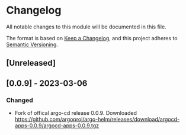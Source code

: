 # Changelog

All notable changes to this module will be documented in this file.

The format is based on [Keep a Changelog](https://keepachangelog.com/en/1.0.0/),
and this project adheres to [Semantic Versioning](https://semver.org/spec/v2.0.0.html).

## [Unreleased]

## [0.0.9] - 2023-03-06
### Changed
- Fork of offical argo-cd release 0.0.9. Downloaded https://github.com/argoproj/argo-helm/releases/download/argocd-apps-0.0.9/argocd-apps-0.0.9.tgz
